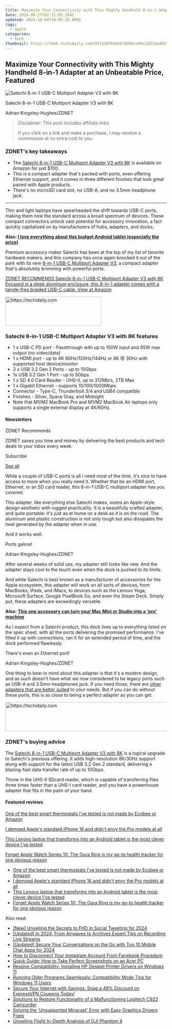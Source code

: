 ```yaml
---
title: Maximize Your Connectivity with This Mighty Handheld 8-in-1 Adapter at an Unbeatable Price, Featured
date: 2024-09-27T02:11:03.184Z
updated: 2024-10-04T10:09:25.809Z
tags:
  - apple
categories:
  - tech
thumbnail: https://thmb.techidaily.com/9f1310fb04eb76846ce94c2831da468762b7226e2e1efaca7ef8fd8dc861a7cc.jpg
---
```


## Maximize Your Connectivity with This Mighty Handheld 8-in-1 Adapter at an Unbeatable Price, Featured

![Satechi 8-in-1 USB-C Multiport Adapter V3 with 8K](https://www.zdnet.com/a/img/resize/4dfc5fd040bf4abd4337b59a3fbe8a208a3d6f25/2024/03/18/d6cf7023-73d4-487e-94b6-a0b2a2c9be9c/img-8898.jpg?auto=webp&width=1280)

Satechi 8-in-1 USB-C Multiport Adapter V3 with 8K

 Adrian Kingsley-Hughes/ZDNET

>  Disclaimer: This post includes affiliate links
>
>  If you click on a link and make a purchase, I may receive a commission at no extra cost to you.
>

### ZDNET's key takeaways

* The [Satechi 8-in-1 USB-C Multiport Adapter V3 with 8K](https://buy.geni.us/Proxy.ashx?TSID=368250&GR%5FURL=https%3A%2F%2Fwww.amazon.com%2FSatechi-Multiport-Adapter-Charging-Ethernet%2Fdp%2FB0CVR26895%3Ftag%3Dzd-buy-button-20%26ascsubtag%3D%5F%5FCOM%5FCLICK%5FID%5F%5F%7C81b88d8a-0ee9-43d2-a39b-4e1512567e1e%7Cdtp&dtb=1) is available on Amazon for just $100.
* This is a compact adapter that's packed with ports, even offering Ethernet support, and it comes in three different finishes that look great paired with Apple products.
* There's no microSD card slot, no USB-A, and no 3.5mm headphone jack.

---

Thin and light laptops have spearheaded the shift towards USB-C ports, making them now the standard across a broad spectrum of devices. These compact connectors unlock vast potential for accessory innovation, a fact quickly capitalized on by manufacturers of hubs, adapters, and docks.

**Also: [I love everything about this budget Android tablet (especially the price)](https://www.zdnet.com/article/i-love-everything-about-this-budget-android-tablet-especially-the-price/)**

Premium accessory maker Satechi has been at the top of my list of favorite hardware makers, and this company has once again knocked it out of the park with its new [8-in-1 USB-C Multiport Adapter V3](https://buy.geni.us/Proxy.ashx?TSID=368250&GR%5FURL=https%3A%2F%2Fwww.amazon.com%2FSatechi-Multiport-Adapter-Charging-Ethernet%2Fdp%2FB0CVR26895%3Ftag%3Dzd-buy-button-20%26ascsubtag%3D%5F%5FCOM%5FCLICK%5FID%5F%5F%7C81b88d8a-0ee9-43d2-a39b-4e1512567e1e%7Cdtp&dtb=1), a compact adapter that's absolutely brimming with powerful ports.

[ZDNET RECOMMENDS Satechi 8-in-1 USB-C Multiport Adapter V3 with 8K Encased in a sleek aluminum enclosure, this 8-in-1 adapter comes with a tangle-free braided USB-C cable. View at Amazon](https://buy.geni.us/Proxy.ashx?TSID=368250&GR%5FURL=https%3A%2F%2Fwww.amazon.com%2FSatechi-Multiport-Adapter-Charging-Ethernet%2Fdp%2FB0CVR26895%3Ftag%3Dzd-buy-button-20%26ascsubtag%3D%5F%5FCOM%5FCLICK%5FID%5F%5F%7C81b88d8a-0ee9-43d2-a39b-4e1512567e1e%7Cdtp&dtb=1)

<!-- affiliate ads begin -->
<a href="https://aligracehair.sjv.io/c/5597632/2012401/19272" target="_top" id="2012401">
  <img src="//a.impactradius-go.com/display-ad/19272-2012401" border="0" alt="https://techidaily.com" width="300" height="90"/>
</a>
<img height="0" width="0" src="https://aligracehair.sjv.io/i/5597632/2012401/19272" style="position:absolute;visibility:hidden;" border="0" />
<!-- affiliate ads end -->

### Satechi 8-in-1 USB-C Multiport Adapter V3 with 8K features

* 1 x USB-C PD port - Passthrough with up to 100W input and 85W max output (no video/data)
* 1 x HDMI port - up to 4K 60Hz/120Hz/144Hz or 8K @ 30Hz with supported host device/monitor
* 3 x USB 3.2 Gen 2 Ports - up to 10Gbps
* 1x USB 3.2 Gen 1 Port - up to 5Gbps
* 1 x SD 4.0 Card Reader - UHS-II, up to 312Mb/s, 2TB Max
* 1 x Gigabit Ethernet - supports 10/100/1000Mbps
* Connector - Type-C, Thunderbolt 3/4 and USB4 compatible
* Finishes - Silver, Space Gray, and Midnight
* Note that M1/M2 MacBook Pro and M1/M2 MacBook Air laptops only supports a single external display at 4K/60Hz.

#### Newsletters

ZDNET Recommends

ZDNET saves you time and money by delivering the best products and tech deals to your inbox every week.

 Subscribe

[See all](https://www.zdnet.com/newsletters/)

While a couple of USB-C ports is all I need most of the time, it's nice to have access to more when you really need it. Whether that be an HDMI port, Ethernet, or an SD card reader, this 8-in-1 USB-C multiport adapter has you covered. 

This adapter, like everything else Satechi makes, oozes an Apple-style design aesthetic with rugged practicality. It is a beautifully crafted adapter, and quite portable: it's just as at home on a desk as it is on the road. The aluminum and plastic construction is not only tough but also dissipates the heat generated by the adapter when in use.

And it works well.

Ports galore!

Adrian Kingsley-Hughes/ZDNET

After several weeks of solid use, my adapter still looks like new. And the adapter stays cool to the touch even when the dock is pushed to its limits.

And while Satechi is best known as a manufacturer of accessories for the Apple ecosystem, this adapter will work on all sorts of devices, from MacBooks, iPads, and iMacs, to devices such as the Lenovo Yoga, Microsoft Surface, Google PixelBook Go, and even the Steam Deck. Simply put, these adapters are exceedingly versatile.

**Also: [This one accessory can turn your Mac Mini or Studio into a 'pro' machine](https://www.zdnet.com/home-and-office/smart-office/this-one-accessory-can-turn-your-mac-mini-or-studio-into-a-pro-machine/)**

As I expect from a Satechi product, this dock lives up to everything listed on the spec sheet, with all the ports delivering the promised performance. I've filled it up with connections, ran it for an extended period of time, and the dock performed flawlessly.

There's even an Ethernet port!

Adrian Kingsley-Hughes/ZDNET

One thing to bear in mind about this adapter is that it's a modern design, and as such doesn't have what we now considered to be legacy ports such as USB-A and 3.5mm headphones jack. If you need those, there are [other adapters that are better suited](https://www.zdnet.com/article/the-ultimate-laptop-accessory-the-satechi-usb-4-multiport-adapter/) to your needs. But if you can do without these ports, this is as close to being a perfect adapter as you can get.

<!-- affiliate ads begin -->
<a href="https://unicoeye.pxf.io/c/5597632/2134497/18498" target="_top" id="2134497">
  <img src="//a.impactradius-go.com/display-ad/18498-2134497" border="0" alt="https://techidaily.com" width="728" height="90"/>
</a>
<img height="0" width="0" src="https://unicoeye.pxf.io/i/5597632/2134497/18498" style="position:absolute;visibility:hidden;" border="0" />
<!-- affiliate ads end -->

### ZDNET's buying advice

The [Satechi 8-in-1 USB-C Multiport Adapter V3 with 8K](https://buy.geni.us/Proxy.ashx?TSID=368250&GR%5FURL=https%3A%2F%2Fwww.amazon.com%2FSatechi-Multiport-Adapter-Charging-Ethernet%2Fdp%2FB0CVR26895%3Ftag%3Dzd-buy-button-20%26ascsubtag%3D%5F%5FCOM%5FCLICK%5FID%5F%5F%7C81b88d8a-0ee9-43d2-a39b-4e1512567e1e%7Cdtp&dtb=1) is a logical upgrade to Satechi's previous offering. It adds high-resolution 8K/30Hz support along with support for the latest USB 3.2 Gen 2 standard, delivering a blazing-fast data transfer rate of up to 10Gbps. 

Throw in the UHS-II SDcard reader, which is capable of transferring files three times faster than a UHS-I card reader, and you have a powerhouse adapter that fits in the palm of your hand.

#### Featured reviews

[One of the best smart thermostats I've tested is not made by Ecobee or Amazon](https://www.zdnet.com/article/one-of-the-best-smart-thermostats-ive-tested-is-not-made-by-ecobee-or-amazon/ "One of the best smart thermostats I've tested is not made by Ecobee or Amazon")

[I demoed Apple's standard iPhone 16 and didn't envy the Pro models at all](https://www.zdnet.com/article/why-im-recommending-the-standard-iphone-16-over-the-pro-this-year-and-im-not-alone/ "I demoed Apple's standard iPhone 16 and didn't envy the Pro models at all")

[This Lenovo laptop that transforms into an Android tablet is the most clever device I've tested](https://www.zdnet.com/article/i-tested-lenovos-windows-laptop-that-doubles-as-an-android-tablet-and-it-has-so-much-potential/ "This Lenovo laptop that transforms into an Android tablet is the most clever device I've tested")

[Forget Apple Watch Series 10: The Oura Ring is my go-to health tracker for one obvious reason](https://www.zdnet.com/article/forget-apple-watch-series-10-the-oura-ring-is-my-go-to-health-tracker-for-one-obvious-reason/ "Forget Apple Watch Series 10: The Oura Ring is my go-to health tracker for one obvious reason")

* [One of the best smart thermostats I've tested is not made by Ecobee or Amazon](https://www.zdnet.com/article/one-of-the-best-smart-thermostats-ive-tested-is-not-made-by-ecobee-or-amazon/ "One of the best smart thermostats I've tested is not made by Ecobee or Amazon")
* [I demoed Apple's standard iPhone 16 and didn't envy the Pro models at all](https://www.zdnet.com/article/why-im-recommending-the-standard-iphone-16-over-the-pro-this-year-and-im-not-alone/ "I demoed Apple's standard iPhone 16 and didn't envy the Pro models at all")
* [This Lenovo laptop that transforms into an Android tablet is the most clever device I've tested](https://www.zdnet.com/article/i-tested-lenovos-windows-laptop-that-doubles-as-an-android-tablet-and-it-has-so-much-potential/ "This Lenovo laptop that transforms into an Android tablet is the most clever device I've tested")
* [Forget Apple Watch Series 10: The Oura Ring is my go-to health tracker for one obvious reason](https://www.zdnet.com/article/forget-apple-watch-series-10-the-oura-ring-is-my-go-to-health-tracker-for-one-obvious-reason/ "Forget Apple Watch Series 10: The Oura Ring is my go-to health tracker for one obvious reason")

<ins class="adsbygoogle"
     style="display:block"
     data-ad-format="autorelaxed"
     data-ad-client="ca-pub-7571918770474297"
     data-ad-slot="1223367746"></ins>

<ins class="adsbygoogle"
     style="display:block"
     data-ad-client="ca-pub-7571918770474297"
     data-ad-slot="8358498916"
     data-ad-format="auto"
     data-full-width-responsive="true"></ins>

<span class="atpl-alsoreadstyle">Also read:</span>
<div><ul>
<li><a href="https://twitter-videos.techidaily.com/new-unveiling-the-secrets-to-fhd-in-social-tweeting-for-2024/"><u>[New] Unveiling the Secrets to FHD in Social Tweeting for 2024</u></a></li>
<li><a href="https://fox-boxes.techidaily.com/updated-in-2024-from-airwaves-to-archives-expert-tips-on-recording-live-streams/"><u>[Updated] In 2024, From Airwaves to Archives Expert Tips on Recording Live Streams</u></a></li>
<li><a href="https://screen-sharing-recording.techidaily.com/updated-secure-your-conversations-on-the-go-with-top-10-mobile-chat-apps-for-2024/"><u>[Updated] Secure Your Conversations on the Go with Top 10 Mobile Chat Apps for 2024</u></a></li>
<li><a href="https://facebook.techidaily.com/how-to-disconnect-your-instagram-account-from-facebook-procedure/"><u>How to Disconnect Your Instagram Account From Facebook Procedure</u></a></li>
<li><a href="https://tech-hub.techidaily.com/quick-guide-how-to-take-perfect-screenshots-on-an-acer-pc/"><u>Quick Guide: How to Take Perfect Screenshots on an Acer PC</u></a></li>
<li><a href="https://tech-hub.techidaily.com/resolve-compatibility-installing-hp-deskjet-printer-drivers-on-windows-11/"><u>Resolve Compatibility: Installing HP Deskjet Printer Drivers on Windows 11</u></a></li>
<li><a href="https://tech-hub.techidaily.com/running-older-programs-seamlessly-compatibility-mode-tips-for-windows-11-users/"><u>Running Older Programs Seamlessly: Compatibility Mode Tips for Windows 11 Users</u></a></li>
<li><a href="https://tech-hub.techidaily.com/secure-your-internet-with-savings-snag-a-49-discount-on-expressvpn-coupons-today/"><u>Secure Your Internet with Savings: Snag a 49% Discount on ExpressVPN Coupons Today!</u></a></li>
<li><a href="https://tech-hub.techidaily.com/solutions-to-restore-functionality-of-a-malfunctioning-logitech-c922-camcorder/"><u>Solutions to Restore Functionality of a Malfunctioning Logitech C922 Camcorder</u></a></li>
<li><a href="https://win-howtos.techidaily.com/solving-the-unsupported-miracast-error-with-easy-graphics-drivers-fixes/"><u>Solving the 'Unsupported Miracast' Error with Easy Graphics Drivers Fixes</u></a></li>
<li><a href="https://extra-resources.techidaily.com/unveiling-flight-in-depth-analysis-of-dji-phantom-4/"><u>Unveiling Flight In-Depth Analysis of DJI Phantom 4</u></a></li>
</ul></div>


